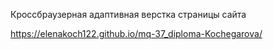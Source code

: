 Кроссбраузерная адаптивная верстка страницы сайта

https://elenakoch122.github.io/mq-37_diploma-Kochegarova/
